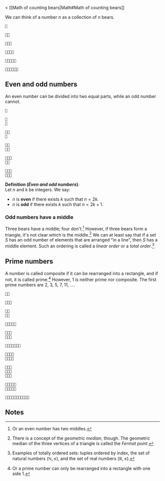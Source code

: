 < [[Math of counting bears|Math#Math of counting bears]]

We can think of a number $n$ as a collection of $n$ bears.

```
🧸

🧸🧸

🧸🧸🧸

🧸🧸🧸🧸

🧸🧸🧸🧸🧸

🧸🧸🧸🧸🧸🧸
```

## Even and odd numbers

An even number can be divided into two equal parts, while an odd number cannot.

```
🧸

🧸
🧸

🧸🧸
🧸

🧸🧸
🧸🧸

🧸🧸🧸
🧸🧸

🧸🧸🧸
🧸🧸🧸
```

**Definition (_Even and odd numbers_)**:
<br>
Let $n$ and $k$ be integers. We say:

* $n$ is **even** if there exists $k$ such that $n = 2k.$
* $n$ is **odd** if there exists $k$ such that $n = 2k + 1.$

### Odd numbers have a middle

Three bears have a middle; four don't.[^1] However, if three bears form a triangle, it's not clear which is the middle.[^2] We can at least say that if a set $S$ has an odd number of elements that are arranged "in a line", then $S$ has a middle element. Such an ordering is called a _linear order_ or a _total order_.[^3]

## Prime numbers

A number is called composite if it can be rearranged into a rectangle, and if not, it is called prime.[^4] However, 1 is neither prime nor composite. The first prime numbers are 2, 3, 5, 7, 11, .... 

```
🧸🧸

🧸🧸🧸

🧸🧸
🧸🧸

🧸🧸🧸🧸🧸

🧸🧸🧸
🧸🧸🧸

🧸🧸🧸🧸🧸🧸🧸

🧸🧸🧸🧸
🧸🧸🧸🧸

🧸🧸🧸
🧸🧸🧸
🧸🧸🧸

🧸🧸🧸🧸🧸
🧸🧸🧸🧸🧸

🧸🧸🧸🧸🧸🧸🧸🧸🧸🧸🧸
```

## Notes

[^1]: Or an even number has two middles.

[^2]: There is a concept of the _geometric median_, though. The geometric median of the three vertices of a triangle is called the _Fermat point_.

[^3]: Examples of totally ordered sets: tuples ordered by index, the set of natural numbers $(\mathbb{N}, \le)$, and the set of real numbers $(\mathbb{R}, \le)$.

[^4]: Or a prime number can only be rearranged into a rectangle with one side 1.
